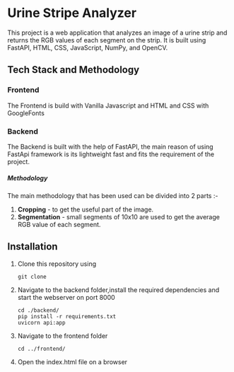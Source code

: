 
# Urine Stripe Analyzer

This project is a web application that analyzes an image of a urine strip and returns the RGB values of each segment on the strip. It is built using FastAPI, HTML, CSS, JavaScript, NumPy, and OpenCV.

Tech Stack and Methodology
----------

### Frontend

The Frontend is build with Vanilla Javascript and HTML and CSS with GoogleFonts

### Backend

The Backend is built with the help of FastAPI, the main reason of using FastApi framework is its lightweight fast and fits the requirement of the project.

##### Methodology

The main methodology that has been used can be divided into 2 parts :-

1. **Cropping** - to get the useful part of the image.
2. **Segmentation** - small segments of 10x10 are used to get the average RGB value of each segment.

## Installation

1. Clone this repository using

   ```
   git clone 
   ```

2. Navigate to the backend folder,install the required dependencies and start the webserver on port 8000

   ```
   cd ./backend/
   pip install -r requirements.txt
   uvicorn api:app
   ```

3. Navigate to the frontend folder

   ```
   cd ../frontend/
   ```

4. Open the index.html file on a browser
